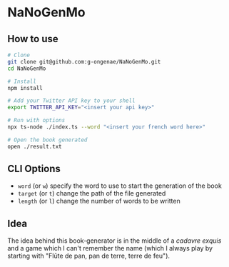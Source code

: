 # NaNoGenMo

## How to use

```sh
# Clone
git clone git@github.com:g-ongenae/NaNoGenMo.git
cd NaNoGenMo

# Install
npm install

# Add your Twitter API key to your shell
export TWITTER_API_KEY="<insert your api key>"

# Run with options
npx ts-node ./index.ts --word "<insert your french word here>"

# Open the book generated
open ./result.txt
```

## CLI Options

- `word` (or `w`) specify the word to use to start the generation of the book
- `target` (or `t`) change the path of the file generated
- `length` (or `l`) change the number of words to be written

## Idea

The idea behind this book-generator is in the middle of a _cadavre exquis_ and a game which I can't remember the name
(which I always play by starting with "Flûte de pan, pan de terre, terre de feu").
